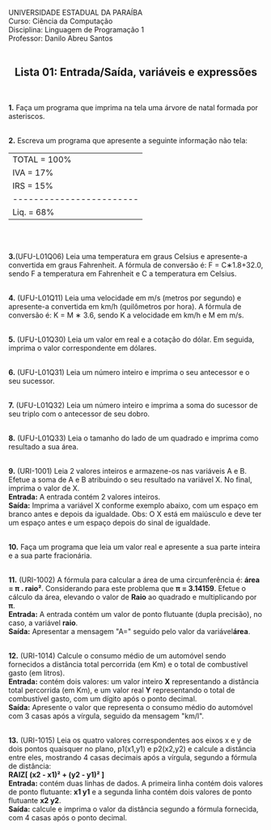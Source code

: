 UNIVERSIDADE ESTADUAL DA PARAÍBA<br>
Curso: Ciência da Computação<br>
Disciplina: Linguagem de Programação 1<br>
Professor: Danilo Abreu Santos<br>
<br>
<center><h2><b>Lista 01: Entrada/Saída, variáveis e expressões</b><br></h2></center>
<br>

<b>1.</b> Faça um programa que imprima na tela uma árvore de natal formada por asteriscos.
<br><br>

<b>2.</b> Escreva um programa que apresente a seguinte informação não tela:
<br>
<table>
<tr><td>TOTAL = 100%</td></tr>
<tr><td>IVA = 17%</td></tr>
<tr><td>IRS = 15%</td></tr>
<tr><td>------------------------</td></tr>
<tr><td>Liq. = 68%</td></tr>
</table>
<br><br>

<b>3.</b>(UFU-L01Q06) Leia uma temperatura em graus Celsius e apresente-a convertida
em graus Fahrenheit. A fórmula de conversão é: F = C∗1.8+32.0, sendo F a
temperatura em Fahrenheit e C a temperatura em Celsius.
<br><br>

<b>4.</b> (UFU-L01Q11) Leia uma velocidade em m/s (metros por segundo) e apresente-a
convertida em km/h (quilômetros por hora). A fórmula de conversão é: K = M ∗
3.6, sendo K a velocidade em km/h e M em m/s.
<br><br>

<b>5.</b> (UFU-L01Q30) Leia um valor em real e a cotação do dólar. Em seguida, imprima
o valor correspondente em dólares.
<br><br>

<b>6.</b> (UFU-L01Q31) Leia um número inteiro e imprima o seu antecessor e o seu
sucessor.
<br><br>

<b>7.</b> (UFU-L01Q32) Leia um número inteiro e imprima a soma do sucessor de seu
triplo com o antecessor de seu dobro.
<br><br>

<b>8.</b> (UFU-L01Q33) Leia o tamanho do lado de um quadrado e imprima como
resultado a sua área. 
<br><br>

<b>9.</b> (URI-1001) Leia 2 valores inteiros e armazene-os nas variáveis A e B. Efetue a
soma de A e B atribuindo o seu resultado na variável X. No final, imprima o valor
de X.
<br>
<b>Entrada:</b> A entrada contém 2 valores inteiros.<br>
<b>Saída:</b> Imprima a variável X conforme exemplo abaixo, com um espaço em
branco antes e depois da igualdade. Obs: O X está em maiúsculo e deve ter um
espaço antes e um espaço depois do sinal de igualdade.
<br><br>

<b>10.</b> Faça um programa que leia um valor real e apresente a sua parte inteira e a sua
parte fracionária.
<br><br>

<b>11.</b> (URI-1002) A fórmula para calcular a área de uma circunferência é: <b>área = π .
raio²</b>. Considerando para este problema que <b>π = 3.14159</b>. Efetue o cálculo da área,
elevando o valor de <b>Raio</b> ao quadrado e multiplicando por <b>π</b>.<br>
<b>Entrada:</b> A entrada contém um valor de ponto flutuante (dupla precisão), no caso,
a variável <b>raio</b>.<br>
<b>Saída:</b> Apresentar a mensagem "A=" seguido pelo valor da variável<b>área</b>.
<br><br>

<b>12.</b> (URI-1014) Calcule o consumo médio de um automóvel sendo fornecidos a
distância total percorrida (em Km) e o total de combustível gasto (em litros).<br>
<b>Entrada:</b> contém dois valores: um valor inteiro <b>X</b> representando a distância total
percorrida (em Km), e um valor real <b>Y</b> representando o total de combustível gasto,
com um dígito após o ponto decimal.<br>
<b>Saída:</b> Apresente o valor que representa o consumo médio do automóvel com 3
casas após a vírgula, seguido da mensagem "km/l".
<br><br>

<b>13.</b> (URI-1015) Leia os quatro valores correspondentes aos eixos x e y de dois pontos
quaisquer no plano, p1(x1,y1) e p2(x2,y2) e calcule a distância entre eles,
mostrando 4 casas decimais após a vírgula, segundo a fórmula de distância:<br>
<b>RAIZ[ (x2 - x1)² + (y2 - y1)² ]</b><br>
<b>Entrada:</b> contém duas linhas de dados. A primeira linha contém dois valores de
ponto flutuante: <b>x1 y1</b> e a segunda linha contém dois valores de ponto flutuante <b>x2
y2</b>.<br>
<b>Saída:</b> calcule e imprima o valor da distância segundo a fórmula fornecida, com
4 casas após o ponto decimal.
<br><br>
